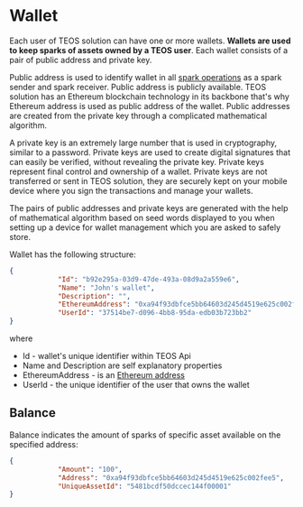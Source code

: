 # Wallet

Each user of TEOS solution can have one or more wallets. **Wallets are used to keep sparks of assets owned by a TEOS user**. Each wallet consists of a pair of public address and private key.&#x20;

Public address is used to identify wallet in all [spark operations](spark.md#spark-operations) as a spark sender and spark receiver. Public address is publicly available. TEOS solution has an Ethereum blockchain technology in its backbone that's why Ethereum address is used as public address of the wallet. Public addresses are created from the private key through a complicated mathematical algorithm.&#x20;

A private key is an extremely large number that is used in cryptography, similar to a password. Private keys are used to create digital signatures that can easily be verified, without revealing the private key. Private keys represent final control and ownership of a wallet. Private keys are not transferred or sent in TEOS solution, they are securely kept on your mobile device where you sign the transactions and manage your wallets.

The pairs of public addresses and private keys are generated with the help of mathematical algorithm based on seed words displayed to you when setting up a device for wallet management which you are asked to safely store.

Wallet has the following structure:

```json
{
            "Id": "b92e295a-03d9-47de-493a-08d9a2a559e6",
            "Name": "John's wallet",
            "Description": "",
            "EthereumAddress": "0xa94f93dbfce5bb64603d245d4519e625c002fee5",
            "UserId": "37514be7-d096-4bb8-95da-edb03b723bb2"
}
```

where&#x20;

* Id - wallet's unique identifier within TEOS Api&#x20;
* Name and Description are self explanatory properties
* EthereumAddress - is an [Ethereum address](https://info.etherscan.com/what-is-an-ethereum-address/)
* UserId - the unique identifier of the user that owns the wallet



## Balance

Balance indicates the amount of sparks of specific asset available on the specified address:

```json
{
            "Amount": "100",
            "Address": "0xa94f93dbfce5bb64603d245d4519e625c002fee5",
            "UniqueAssetId": "5481bcdf50dccec144f00001"
}
```
